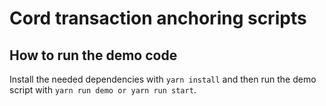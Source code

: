 # Cord transaction anchoring scripts

## How to run the demo code

Install the needed dependencies with `yarn install` and then run the demo script with `yarn run demo or yarn run start`.
